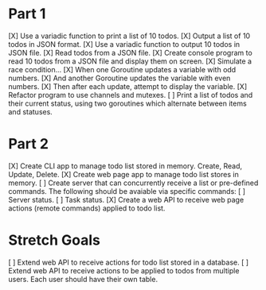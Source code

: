# Part 1

[X] Use a variadic function to print a list of 10 todos.
[X] Output a list of 10 todos in JSON format.
[X] Use a variadic function to output 10 todos in JSON file.
[X] Read todos from a JSON file.
[X] Create console program to read 10 todos from a JSON file and display them on screen.
[X] Simulate a race condition... 
    [X] When one Goroutine updates a variable with odd numbers.
    [X] And another Goroutine updates the variable with even numbers.
    [X] Then after each update, attempt to display the variable.
[X] Refactor program to use channels and mutexes.
[ ] Print a list of todos and their current status, using two goroutines which alternate between items and statuses.

# Part 2

[X] Create CLI app to manage todo list stored in memory. Create, Read, Update, Delete.
[X] Create web page app to manage todo list stores in memory.
[ ] Create server that can concurrently receive a list or pre-defined commands. The following should be avaiable via specific commands:
    [ ] Server status.
    [ ] Task status.
[X] Create a web API to receive web page actions (remote commands) applied to todo list.

# Stretch Goals

[ ] Extend web API to receive actions for todo list stored in a database.
[ ] Extend web API to receive actions to be applied to todos from multiple users. Each user should have their own table.